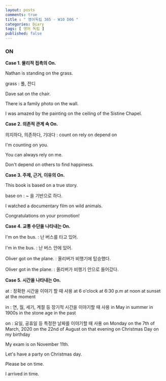 ```yaml
---
layout: posts
comments: true
title : " 영어독립 365 - W10 D06 "
categories: Diary
tags: [ 영어 독립 ]
published: false
---
```


### ON

**Case 1. 물리적 접촉의 On.**

Nathan is standing on the grass.

grass
 : 풀, 잔디

Dave sat on the chair.

There is a family photo on the wall.

I was amazed by the painting on the ceiling of the Sistine Chapel.

**Case 2. 의존적 관계 속 On.**

의지하다, 의존하다, 기대다
 : count on
   rely on
   depend on

I'm counting on you.

You can always rely on me.

Don't depend on others to find happiness.

**Case 3. 주제, 근거, 이유의 On.**

This book is based on a true story.

base on
 : ~ 을 기반으로 하다.

I watched a documentary film on wild animals.

Congratulations on your promotion!

**Case 4. 교통 수단을 나타내는 On.**

I'm on the bus.
 : 난 버스를 타고 있어.

I'm in the bus.
 : 난 버스 안에 있어.

Oliver got on the plane.
 : 올리버가 비행기에 탑승했다.

Oliver got in the plane.
 : 올리버가 비행기 안으로 들어갔다.

**Case 5. 시간을 나타내는 On.**

at
 : 정확한 시간을 이야기 할 때 사용
   at 6 o'clock
   at 6:30 p.m
   at noon
   at sunset
   at the moment

in
 : 연, 월, 세기, 계절 등 장기적 시간을 이야기할 때 사용
   in May
   in summer
   in 1900s
   in the stone age
   in the past

on
 : 요일, 공휴일 등 특정한 날짜를 이야기할 때 사용
   on Monday
   on the 7th of March, 2020
   on the 22nd of August
   on that evening
   on Christmas Day
   on my birthday

My exam is on November 11th.

Let's have a party on Christmas day.

Please be on time.

I arrived in time.
